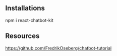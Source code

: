 
## Installations
npm i react-chatbot-kit

## Resources 
https://github.com/FredrikOseberg/chatbot-tutorial